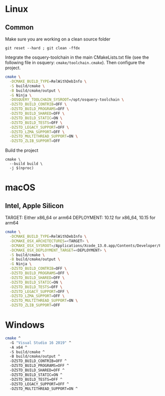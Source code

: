 # Linux
## Common

Make sure you are working on a clean source folder

```
git reset --hard ; git clean -ffdx
```

Integrate the osquery-toolchain in the main CMakeLists.txt file (see the following file in osquery: `cmake/toolchain.cmake`). Then configure the project.

```sh
cmake \
  -DCMAKE_BUILD_TYPE=RelWithDebInfo \
  -S build/cmake \
  -B build/cmake/output \
  -G Ninja \
  -DOSQUERY_TOOLCHAIN_SYSROOT=/opt/osquery-toolchain \
  -DZSTD_BUILD_CONTRIB=OFF \
  -DZSTD_BUILD_PROGRAMS=OFF \
  -DZSTD_BUILD_SHARED=OFF \
  -DZSTD_BUILD_STATIC=ON \
  -DZSTD_BUILD_TESTS=OFF \
  -DZSTD_LEGACY_SUPPORT=OFF \
  -DZSTD_LZMA_SUPPORT=OFF \
  -DZSTD_MULTITHREAD_SUPPORT=ON \
  -DZSTD_ZLIB_SUPPORT=OFF
```

Build the project

```
cmake \
  --build build \
  -j $(nproc)
```

# macOS

## Intel, Apple Silicon

TARGET: Either x86_64 or arm64
DEPLOYMENT: 10.12 for x86_64, 10.15 for arm64

```sh
cmake \
  -DCMAKE_BUILD_TYPE=RelWithDebInfo \
  -DCMAKE_OSX_ARCHITECTURES=<TARGET> \
  -DCMAKE_OSX_SYSROOT=/Applications/Xcode_13.0.app/Contents/Developer/Platforms/MacOSX.platform/Developer/SDKs/MacOSX11.3.sdk \
  -DCMAKE_OSX_DEPLOYMENT_TARGET=<DEPLOYMENT> \
  -S build/cmake \
  -B build/cmake/output \
  -G Ninja \
  -DZSTD_BUILD_CONTRIB=OFF \
  -DZSTD_BUILD_PROGRAMS=OFF \
  -DZSTD_BUILD_SHARED=OFF \
  -DZSTD_BUILD_STATIC=ON \
  -DZSTD_BUILD_TESTS=OFF \
  -DZSTD_LEGACY_SUPPORT=OFF \
  -DZSTD_LZMA_SUPPORT=OFF \
  -DZSTD_MULTITHREAD_SUPPORT=ON \
  -DZSTD_ZLIB_SUPPORT=OFF
```

# Windows

```sh
cmake ^
  -G "Visual Studio 16 2019" ^
  -A x64 ^
  -S build/cmake ^
  -B build/cmake/output ^
  -DZSTD_BUILD_CONTRIB=OFF ^
  -DZSTD_BUILD_PROGRAMS=OFF ^
  -DZSTD_BUILD_SHARED=OFF ^
  -DZSTD_BUILD_STATIC=ON ^
  -DZSTD_BUILD_TESTS=OFF ^
  -DZSTD_LEGACY_SUPPORT=OFF ^
  -DZSTD_MULTITHREAD_SUPPORT=ON ^
```
